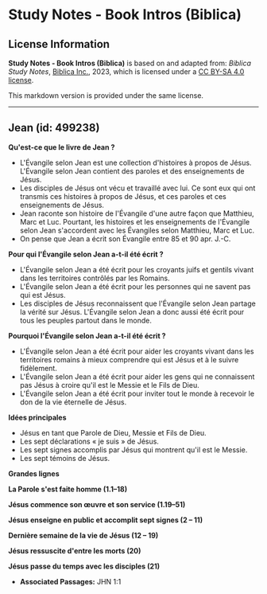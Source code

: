 # Study Notes - Book Intros (Biblica)

## License Information

**Study Notes - Book Intros (Biblica)** is based on and adapted from: _Biblica Study Notes_, [Biblica Inc.](https://www.biblica.com/), 2023, which is licensed under a [CC BY-SA 4.0 license](https://creativecommons.org/licenses/by-sa/4.0/legalcode.en).

This markdown version is provided under the same license.



--------------------------------

## Jean (id: 499238)

**Qu'est\-ce que le livre de Jean ?**

* L'Évangile selon Jean est une collection d'histoires à propos de Jésus. L'Évangile selon Jean contient des paroles et des enseignements de Jésus.
* Les disciples de Jésus ont vécu et travaillé avec lui. Ce sont eux qui ont transmis ces histoires à propos de Jésus, et ces paroles et ces enseignements de Jésus.
* Jean raconte son histoire de l'Évangile d'une autre façon que Matthieu, Marc et Luc. Pourtant, les histoires et les enseignements de l'Évangile selon Jean s'accordent avec les Évangiles selon Matthieu, Marc et Luc.
* On pense que Jean a écrit son Évangile entre 85 et 90 apr. J.\-C.

**Pour qui l'Évangile selon Jean a\-t\-il été écrit ?**

* L'Évangile selon Jean a été écrit pour les croyants juifs et gentils vivant dans les territoires contrôlés par les Romains.
* L'Évangile selon Jean a été écrit pour les personnes qui ne savent pas qui est Jésus.
* Les disciples de Jésus reconnaissent que l'Évangile selon Jean partage la vérité sur Jésus. L'Évangile selon Jean a donc aussi été écrit pour tous les peuples partout dans le monde.

**Pourquoi l'Évangile selon Jean a\-t\-il été écrit ?**

* L'Évangile selon Jean a été écrit pour aider les croyants vivant dans les territoires romains à mieux comprendre qui est Jésus et à le suivre fidèlement.
* L'Évangile selon Jean a été écrit pour aider les gens qui ne connaissent pas Jésus à croire qu'il est le Messie et le Fils de Dieu.
* L'Évangile selon Jean a été écrit pour inviter tout le monde à recevoir le don de la vie éternelle de Jésus.

**Idées principales**

* Jésus en tant que Parole de Dieu, Messie et Fils de Dieu.
* Les sept déclarations « je suis » de Jésus.
* Les sept signes accomplis par Jésus qui montrent qu'il est le Messie.
* Les sept témoins de Jésus.

**Grandes lignes**

**La Parole s'est faite homme (1\.1–18\)**

**Jésus commence son œuvre et son service (1\.19–51\)**

**Jésus enseigne en public et accomplit sept signes (2 – 11\)**

**Dernière semaine de la vie de Jésus (12 – 19\)**

**Jésus ressuscite d'entre les morts (20\)**

**Jésus passe du temps avec les disciples (21\)**

* **Associated Passages:** JHN 1:1


